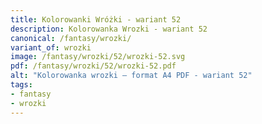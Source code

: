 ```yaml
---
title: Kolorowanki Wróżki - wariant 52
description: Kolorowanka Wrozki - wariant 52
canonical: /fantasy/wrozki/
variant_of: wrozki
image: /fantasy/wrozki/52/wrozki-52.svg
pdf: /fantasy/wrozki/52/wrozki-52.pdf
alt: "Kolorowanka wrozki – format A4 PDF - wariant 52"
tags:
- fantasy
- wrozki
---
```

